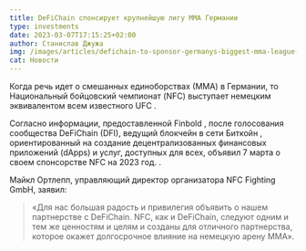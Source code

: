 ```yaml
---
title: DeFiChain спонсирует крупнейшую лигу ММА Германии
type: investments
date: 2023-03-07T17:15:25+02:00
author: Станислав Джужа
img: /images/articles/defichain-to-sponsor-germanys-biggest-mma-league-1024x684.jpg
cat: Новости
---
```

Когда речь идет о смешанных единоборствах (ММА) в Германии, то Национальный бойцовский чемпионат (NFC) выступает немецким эквивалентом всем известного UFC .

Согласно информации, предоставленной Finbold , после голосования сообщества DeFiChain (DFI), ведущий блокчейн в сети Биткойн , ориентированный на создание децентрализованных финансовых приложений (dApps) и услуг, доступных для всех, объявил 7 марта о своем спонсорстве NFC на 2023 год. .

Майкл Ортлепп, управляющий директор организатора NFC Fighting GmbH, заявил:

> «Для нас большая радость и привилегия объявить о нашем партнерстве с DeFiChain. NFC, как и DeFiChain, следуют одним и тем же ценностям и целям и созданы для отличного партнерства, которое окажет долгосрочное влияние на немецкую арену ММА».
